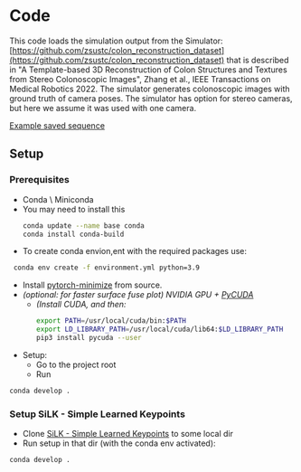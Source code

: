 # Code

This code loads the simulation output from the Simulator:  [https://github.com/zsustc/colon_reconstruction_dataset](https://github.com/zsustc/colon_reconstruction_dataset)
that is described in "A Template-based 3D Reconstruction of Colon Structures and Textures from Stereo Colonoscopic Images", Zhang et al., IEEE Transactions on Medical Robotics  2022.
The simulator generates colonoscopic images with ground truth of camera poses.
The simulator has option for stereo cameras, but here we assume it was used with one camera.

[Example saved sequence](https://drive.google.com/drive/folders/1ADir7CwF9NTUVIH-1Og2BpBeAf10afYV?usp=sharing)

## Setup

### Prerequisites

* Conda \ Miniconda
* You may need to install this
  ```bash
  conda update --name base conda
  conda install conda-build
  ```
* To create conda envion,ent with the required packages use:

```bash
 conda env create -f environment.yml python=3.9
```

* Install [pytorch-minimize](https://github.com/rfeinman/pytorch-minimize) from source.
* *(optional: for faster surface fuse plot) NVIDIA GPU + [PyCUDA](https://documen.tician.de/pycuda/)*
  * *(Install CUDA, and then:*
    ```bash
    export PATH=/usr/local/cuda/bin:$PATH
    export LD_LIBRARY_PATH=/usr/local/cuda/lib64:$LD_LIBRARY_PATH
    pip3 install pycuda --user
    ```
* Setup:
  * Go to the project root
  * Run

```bash
conda develop .
```

### Setup SiLK - Simple Learned Keypoints

* Clone [SiLK - Simple Learned Keypoints](https://github.com/facebookresearch/silk) to some local dir
* Run setup in that dir (with the conda env activated):

```bash
conda develop .
```

